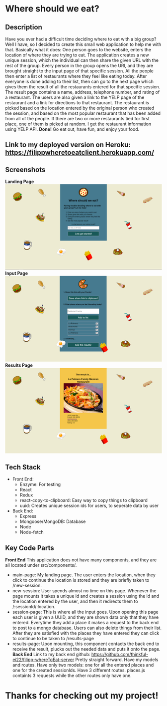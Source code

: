 # Where should we eat?
## Description
Have you ever had a difficult time deciding where to eat with a big group? Well I have, so I decided to create this small web application to help me with that.
Basically what it does:
One person goes to the website, enters the location of where they are trying to eat. The application creates a new unique session, which the individual can then share the given URL with the rest of the group. Every person in the group opens the URl, and they are brought straight to the input page of that specific session. All the people then enter a list of restaurants where they feel like eating today. After everyone is done adding to their list, then can go to the next page which gives them the result of all the restaurants entered for that specific session. The result page contains a name, address, telephone number, and rating of a restaurant. The users are also given a link to the YELP page of the restaurant and a link for directions to that restaurant. The restaurant is picked based on the location entered by the original person who created the session, and based on the most popular restaurant that has been added from all of the people. If there are two or more restaurants tied for first place, one of them is picked at random. I get the restaurant information using YELP API.
**Done!** Go eat out, have fun, and enjoy your food.

## Link to my deployed version on Heroku: https://filippwheretoeatclient.herokuapp.com/

## Screenshots
**Landing Page**
![image](/README_PICS/landing-page.png)
**Input Page**
![image](/README_PICS/input-page.png)
**Results Page**
![image](/README_PICS/result-page.PNG)

## Tech Stack
- Front End:
  - Enzyme: For testing
  - React
  - Redux
  - react-copy-to-clipboard: Easy way to copy things to clipboard
  - uuid: Creates unique session ids for users, to seperate data by user
- Back End:
  - Express
  - Mongoose/MongoDB: Database
  - Node
  - Node-fetch

## Key Code Parts
**Front End**
This application does not have many components, and they are all located under src/components/.
- main-page: My landing page. The user enters the location, when they click to continue the location is stored and they are briefly taken to /new-session.
- new-session: User spends almost no time on this page. Whenever the page mounts it takes a unique id and creates a session using the id and the location entered by the user, and then it redirects them to /:sessionId/:location.
- session-page: This is where all the input goes. Upon opening this page each user is given a UUID, and they are shown data only that they have entered. Everytime they add a place it makes a request to the back end to post to a mongo database. Users can also delete things from their list. After they are satisfied with the places they have entered they can click to continue to be taken to /results-page
- results-page: Upon mounting, this component contacts the back end to receive the result, plucks out the needed data and puts it onto the page.
**Back End**
Link to my back end github: https://github.com/thinkful-ei22/filipp-whereToEat-server
Pretty straight forward. Have my models and routes. Have only two models: one for all the entered places and one for the created sessionIds. Have 3 different routes. places.js containts 3 requests while the other routes only have one.

# Thanks for checking out my project!